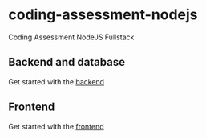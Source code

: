 # coding-assessment-nodejs
Coding Assessment NodeJS Fullstack

## Backend and database
Get started with the [backend](/backend/README.md)

## Frontend
Get started with the [frontend](/frontend/README.md)